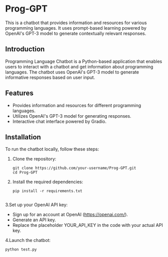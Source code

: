 # Prog-GPT

This is a chatbot that provides information and resources for various programming languages. It uses prompt-based learning powered by OpenAI's GPT-3 model to generate contextually relevant responses.

## Introduction

Programming Language Chatbot is a Python-based application that enables users to interact with a chatbot and get information about programming languages. The chatbot uses OpenAI's GPT-3 model to generate informative responses based on user input.

## Features

- Provides information and resources for different programming languages.
- Utilizes OpenAI's GPT-3 model for generating responses.
- Interactive chat interface powered by Gradio.

## Installation

To run the chatbot locally, follow these steps:

1. Clone the repository:

   ```shell
   git clone https://github.com/your-username/Prog-GPT.git
   cd Prog-GPT

2. Install the required dependencies:
   ```shell
   pip install -r requirements.txt
 
3.Set up your OpenAI API key:
   * Sign up for an account at OpenAI (https://openai.com/).
   * Generate an API key.
   * Replace the placeholder YOUR_API_KEY in the code with your actual API key.

4.Launch the chatbot:
   ```shell
   python test.py

   
   
